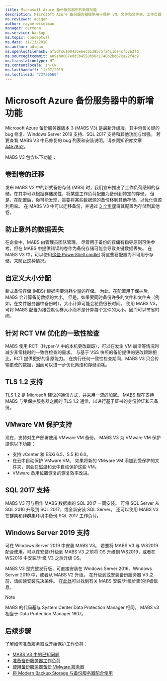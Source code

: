 ```yaml
---
title: Microsoft Azure 备份服务器中的新增功能
description: Microsoft Azure 备份服务器提供用于保护 VM、文件和文件夹、工作负载等的增强备份功能。 了解如何安装或升级到 Azure 备份服务器 V3。
ms.reviewer: adigan
author: rayne-wiselman
manager: carmonm
ms.service: backup
ms.topic: conceptual
ms.date: 11/13/2018
ms.author: adigan
ms.openlocfilehash: af5dfc6160436e6ecb138575f2411de4cf32b3fd
ms.sourcegitcommit: a89eb0007edd5b4558b98c1748b2bd67ca22f4c9
ms.translationtype: HT
ms.contentlocale: zh-CN
ms.lasthandoff: 11/07/2019
ms.locfileid: "73730560"
---
```

# <a name="whats-new-in-microsoft-azure-backup-server"></a>Microsoft Azure 备份服务器中的新增功能

Microsoft Azure 备份服务器版本 3 (MABS V3) 是最新升级版，其中包含关键的 bug 修复、Windows Server 2019 支持、SQL 2017 支持和其他功能与增强。 若要查看 MABS V3 中已修复的 bug 列表和安装说明，请参阅知识库文章 [4457852](https://support.microsoft.com/en-us/help/4457852/microsoft-azure-backup-server-v3)。

MABS V3 包含以下功能：

## <a name="volume-to-volume-migration"></a>卷到卷的迁移
发布 MABS V2 中的新式备份存储 (MBS) 时，我们宣布推出了工作负荷感知的存储，在其中可以根据存储属性，将某些工作负荷配置为备份到特定的存储。 但是，在配置后，你可能发现，需要将某些数据源的备份移到其他存储，以优化资源利用率。 在 MABS V3 中可以迁移备份，并通过 [3 个步骤](https://blogs.technet.microsoft.com/dpm/2017/10/24/storage-migration-with-dpm-2016-mbs/)将其配置为存储到其他卷。

## <a name="prevent-unexpected-data-loss"></a>防止意外的数据丢失
在企业中，MABS 由管理员团队管理。 尽管用于备份的存储有指导原则可供参考，但在 MABS 中提供错误的卷作为备份存储可能会导致关键数据丢失。 在 MABS V3 中，可以使用[这些 PowerShell cmdlet](https://docs.microsoft.com/system-center/dpm/add-storage#volume-exclusion) 将这些卷配置为不可用于存储，来防止这种情况。

## <a name="custom-size-allocation"></a>自定义大小分配
新式备份存储 (MBS) 根据需要消耗少量的存储。 为此，在配置用于保护后，MABS 会计算备份数据的大小。 但是，如果要同时备份许多的文件和文件夹（例如，在文件服务器中备份时），大小计算可能会花费很长时间。 使用 MABS V3，可将 MABS 配置为接受默认卷大小而不是计算每个文件的大小，因而可以节省时间。

## <a name="optimized-cc-for-rct-vms"></a>针对 RCT VM 优化的一致性检查
MABS 使用 RCT（Hyper-V 中的本机更改跟踪），可以在发生 VM 崩溃等情况时减少非常耗时的一致性检查的需求。 与基于 VSS 快照的备份提供的更改跟踪相比，RCT 提供更好的复原能力。 在执行任何一致性检查期间，MABS V3 只会传输更改的数据，因而可以进一步优化网络和存储消耗。

## <a name="support-to-tls-12"></a>TLS 1.2 支持
TLS 1.2 是 Microsoft 建议的通信方式，并采用一流的加密。 MABS 现在支持 MABS 与受保护服务器之间的 TLS 1.2 通信，以进行基于证书的身份验证和云备份。

## <a name="vmware-vm-protection-support"></a>VMware VM 保护支持
现在，支持对生产部署使用 VMware VM 备份。 MABS V3 为 VMware VM 保护提供以下功能：

-   支持 vCenter 和 ESXi 6.5、5.5 和 6.0。
- 在云中自动保护 VMware VM。 如果将新的 VMware VM 添加到受保护的文件夹，则会在磁盘和云中自动保护这些 VM。
- VMware 备用位置恢复的恢复效率改进。

## <a name="sql-2017-support"></a>SQL 2017 支持
MABS V3 可与用作 MABS 数据库的 SQL 2017 一同安装。 可将 SQL Server 从 SQL 2016 升级到 SQL 2017，或全新安装 SQL Server。 还可以使用 MABS V3 在群集和非群集环境中备份 SQL 2017 工作负荷。

## <a name="windows-server-2019-support"></a>Windows Server 2019 支持
可在 Windows Server 2019 中安装 MABS V3。 若要将 MABS V3 与 WS2019 配合使用，可以在安装/升级到 MABS V3 之前将 OS 升级到 WS2019，或者在 WS2016 中安装/升级 V3 之后升级 OS。

MABS V3 是完整发行版，可直接安装在 Windows Server 2016、Windows Server 2019 中，或者从 MABS V2 升级。 在升级到或安装备份服务器 V3 之前，请阅读安装先决条件。
在[此处](/backup/backup-azure-microsoft-azure-backup#software-package)可以找到有关 MABS 安装/升级步骤的详细信息。


> [!NOTE]
> 
> MABS 的代码基与 System Center Data Protection Manager 相同。 MABS v3 相当于 Data Protection Manager 1807。

## <a name="next-steps"></a>后续步骤

了解如何准备服务器或开始保护工作负荷：
- [MABS V3 中的已知问题](backup-mabs-release-notes-v3.md)
- [准备备份服务器工作负荷](backup-azure-microsoft-azure-backup.md)
- [使用备份服务器备份 VMware 服务器](backup-azure-backup-server-vmware.md)
- [将 Modern Backup Storage 与备份服务器配合使用](backup-mabs-add-storage.md)
